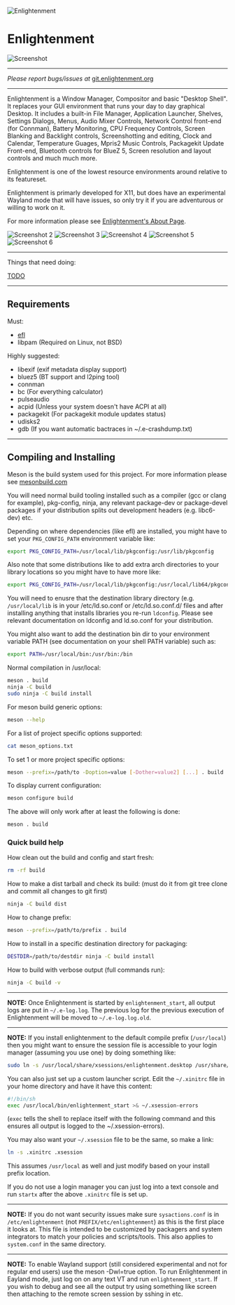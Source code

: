 ![Enlightenment](/data/readme/enlightenment.png)
# Enlightenment

![Screenshot](/data/readme/screenshot.png)

-----

*Please report bugs/issues at*
[git.enlightenment.org](https://git.enlightenment.org/enlightenment/enlightenment/issues)

-----

Enlightenment is a Window Manager, Compositor and basic "Desktop
Shell". It replaces your GUI environment that runs your day to day
graphical Desktop. It includes a built-in File Manager, Application
Launcher, Shelves, Settings Dialogs, Menus, Audio Mixer Controls, Network
Control front-end (for Connman), Battery Monitoring, CPU Frequency
Controls, Screen Blanking and Backlight controls, Screenshotting and
editing, Clock and Calendar, Temperature Guages, Mpris2 Music Controls,
Packagekit Update Front-end, Bluetooth controls for BlueZ 5, Screen
resolution and layout controls and much much more.

Enlightenment is one of the lowest resource environments around
relative to its featureset.

Enlightenment is primarly developed for X11, but does have an
experimental Wayland mode that will have issues, so only try it if
you are adventurous or willing to work on it.

For more information please see
[Enlightenment's About Page](https://www.enlightenment.org/about-enlightenment).

![Screenshot 2](/data/readme/screenshot2.png)
![Screenshot 3](/data/readme/screenshot3.png)
![Screenshot 4](/data/readme/screenshot4.png)
![Screenshot 5](/data/readme/screenshot5.png)
![Screenshot 6](/data/readme/screenshot6.png)

-----

Things that need doing:

[TODO](TODO.md)

-----

## Requirements

Must:

* [efl](https://git.enlightenment.org/enlightenment/efl)
* libpam (Required on Linux, not BSD)

Highly suggested:

* libexif (exif metadata display support)
* bluez5 (BT support and l2ping tool)
* connman
* bc (For everything calculator)
* pulseaudio
* acpid (Unless your system doesn't have ACPI at all)
* packagekit (For packagekit module updates status)
* udisks2
* gdb (If you want automatic bactraces in ~/.e-crashdump.txt)

-----

## Compiling and Installing

Meson is the build system used for this project. For more information
please see [mesonbuild.com](https://mesonbuild.com)

You will need normal build tooling installed such as a compiler (gcc
or clang for example), pkg-config, ninja, any relevant package-dev or
package-devel packages if your distribution splits out development
headers (e.g. libc6-dev) etc.

Depending on where dependencies (like efl) are installed, you might have to
set your `PKG_CONFIG_PATH` environment variable like:
```sh
export PKG_CONFIG_PATH=/usr/local/lib/pkgconfig:/usr/lib/pkgconfig
```

Also note that some distributions like to add extra arch directories
to your library locations so you might have to have more like:
```sh
export PKG_CONFIG_PATH=/usr/local/lib/pkgconfig:/usr/local/lib64/pkgconfig:/usr/local/lib/x86_64-linux-gnu/pkgconfig:/usr/lib/pkgconfig:/usr/lib64/pkgconfig:/usr/lib/x86_64-linux-gnu/pkgconfig
```

You will need to enusre that the destination library directory (e.g.
`/usr/local/lib` is in your /etc/ld.so.conf or /etc/ld.so.conf.d/
files and after installing anything that installs libraries you
re-run `ldconfig`. Please see relevant documentation on ldconfig and
ld.so.conf for your distribution.

You might also want to add the destination bin dir to your environment
variable PATH (see documentation on your shell PATH variable) such as:
```sh
export PATH=/usr/local/bin:/usr/bin:/bin
```

Normal compilation in /usr/local:
```sh
meson . build
ninja -C build
sudo ninja -C build install
```

For meson build generic options:
```sh
meson --help
```

For a list of project specific options supported:
```sh
cat meson_options.txt
```

To set 1 or more project specific options:
```sh
meson --prefix=/path/to -Doption=value [-Dother=value2] [...] . build
```

To display current configuration:
```sh
meson configure build
```

The above will only work after at least the following is done:
```sh
meson . build
```

### Quick build help

How clean out the build and config and start fresh:
```sh
rm -rf build
```

How to make a dist tarball and check its build:
(must do it from git tree clone and commit all changes to git first)
```sh
ninja -C build dist
```

How to change prefix:
```sh
meson --prefix=/path/to/prefix . build
```

How to install in a specific destination directory for packaging:
```sh
DESTDIR=/path/to/destdir ninja -C build install
```

How to build with verbose output (full commands run):
```sh
ninja -C build -v
```
-----

**NOTE:** Once Enlightenment is started by `enlightenment_start`, all
output logs are put in `~/.e-log.log`. The previous log for the
previous execution of Enlightenment will be moved to `~/.e-log.log.old`.

-----

**NOTE:** If you install enlightenment to the default compile prefix
(`/usr/local`) then you might want to ensure the session file is
accessible to your login manager (assuming you use one) by doing
something like:

```sh
sudo ln -s /usr/local/share/xsessions/enlightenment.desktop /usr/share/xsessions/enlightenment.desktop
```

You can also just set up a custom launcher script. Edit the
`~/.xinitrc` file in your home directory and have it have this content:

```sh
#!/bin/sh
exec /usr/local/bin/enlightenment_start >& ~/.xsession-errors
```

(`exec` tells the shell to replace itself with the following command
and this ensures all output is logged to the  ~/.xsession-errors).

You may also want your `~/.xsession` file to be the same, so make a link:

```sh
ln -s .xinitrc .xsession
```

This assumes `/usr/local` as well and just modify based on your
install prefix location.

If you do not use a login manager you can just log into a text console
and run `startx` after the above `.xinitrc` file is set up.

-----

**NOTE:** If you do not want security issues make sure `sysactions.conf` is in
`/etc/enlightenment` (not `PREFIX/etc/enlightenment`) as this is the first
place it looks at. This file is intended to be customized by packagers and
system integrators to match your policies and scripts/tools. This also
applies to `system.conf` in the same directory.

-----

**NOTE:** To enable Wayland support (still considered experimental and not for
regular end users) use the meson -Dwl=true option. To run Enlightenment in
Eayland mode, just log on on any text VT and run `enlightenment_start`. If you
wish to debug and see all the output try using something like screen then
attaching to the remote screen session by sshing in etc.

